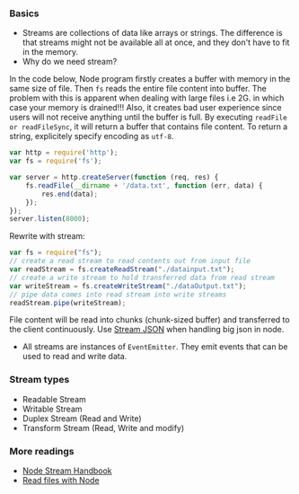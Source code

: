 ### Basics
- Streams are collections of data like arrays or strings. The difference is that streams might not be available all at once, and they don't have to fit in the memory.
- Why do we need stream?

In the code below, Node program firstly creates a buffer with memory in the same size of file. Then `fs` reads the entire file content into buffer. The problem with this is apparent when dealing with large files i.e 2G. in which case your memory is drained!!! Also, it creates bad user experience since users will not receive anything until the buffer is full. By executing `readFile or readFileSync`, it will return a buffer that contains file content. To return a string, explicitely specify encoding as `utf-8`.

```js
var http = require('http');
var fs = require('fs');

var server = http.createServer(function (req, res) {
    fs.readFile(__dirname + '/data.txt', function (err, data) {
        res.end(data);
    });
});
server.listen(8000);
```

Rewrite with stream:


```js
var fs = require("fs");
// create a read stream to read contents out from input file
var readStream = fs.createReadStream("./datainput.txt");
// create a write stream to hold transferred data from read stream
var writeStream = fs.createWriteStream("./dataOutput.txt");
// pipe data comes into read stream into write streams
readStream.pipe(writeStream);
```

File content will be read into chunks (chunk-sized buffer) and transferred to the client continuously.
Use [Stream JSON](https://www.npmjs.com/package/stream-json) when handling big json in node.

- All streams are instances of `EventEmitter`. They emit events that can be used to read and write data.

### Stream types
* Readable Stream
* Writable Stream
* Duplex Stream (Read and Write)
* Transform Stream (Read, Write and modify)

### More readings
* [Node Stream Handbook](https://github.com/substack/stream-handbook)
* [Read files with Node](http://stackabuse.com/read-files-with-node-js/)
